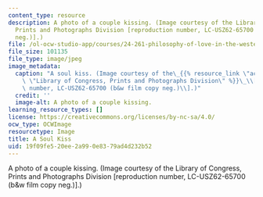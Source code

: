 ```yaml
---
content_type: resource
description: A photo of a couple kissing. (Image courtesy of the Library of Congress,
  Prints and Photographs Division [reproduction number, LC-USZ62-65700 (b&w film copy
  neg.)].)
file: /ol-ocw-studio-app/courses/24-261-philosophy-of-love-in-the-western-world-fall-2004/19f09fe520ee2a990e8379ad4d232b52_24-261f04.jpg
file_size: 101135
file_type: image/jpeg
image_metadata:
  caption: "A soul kiss. (Image courtesy of the\_{{% resource_link \"ac99dae4-f7fa-4333-a064-521b4ff4ed85\"\
    \ \"Library of Congress, Prints and Photographs Division\" %}}\_\\[reproduction\
    \ number, LC-USZ62-65700 (b&w film copy neg.)\\].)"
  credit: ''
  image-alt: A photo of a couple kissing.
learning_resource_types: []
license: https://creativecommons.org/licenses/by-nc-sa/4.0/
ocw_type: OCWImage
resourcetype: Image
title: A Soul Kiss
uid: 19f09fe5-20ee-2a99-0e83-79ad4d232b52
---
```

A photo of a couple kissing. (Image courtesy of the Library of Congress, Prints and Photographs Division [reproduction number, LC-USZ62-65700 (b&w film copy neg.)].)